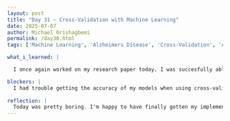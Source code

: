 ```yaml
---
layout: post
title: "Day 31 – Cross-Validation with Machine Learning"
date: 2025-07-07
author: Michael Orishagbemi
permalink: /day30.html
tags: ['Machine Learning', 'Alzheimers Disease', 'Cross-Validation', 'Activation Function']

what_i_learned: |

  I once again worked on my research paper today. I was succesfully able to implement cross-validation on my dataset and train my ML models on them to compare their metrics to one another. It was a very laborious process since we hadn't been taught it before, the best example that I had was the research paper Roji & I worked on that detailed how effective the technique was and its example source code. While implementing it I had to go back to my previous code cells to correct any mistakes that may 'damage' the final output, during the review process I realized I had been using the custom ELM to get the metrics of both it and its traditional variant so I was able to correct that. Afterwards I was able to get technique working and I was able to get the metrics for each model, now I'm going to be focusing on the activation functions (Sigmoid, tanh, relu) to see how model performance differs when each one is applied.

blockers: |
  I had trouble getting the accuracy of my models when using cross-validation, trying to get the correct shape of my data is still a problem for me when it comes to the training and testing portion of Machine learning.
  
reflection: |
  Today was pretty boring. I'm happy to have finally gotten my implementation of cross-validation working. I had so much trouble at first with building it, the code the research paper I mentioned provided me with a bit of guidance but it was really Ms. Amara's that I was able to pull it off succesfully. It was still pretty hard to do though, I had a lot of trouble with the syntax especially, it pretty annoying to encounter an error nearly every other line. Moving on from cross-validation, now that I know I made an error in regard to implementing the normal ELM, I'll have to go home today and debug my data to see if I made anymore mistakes. 
---
```



